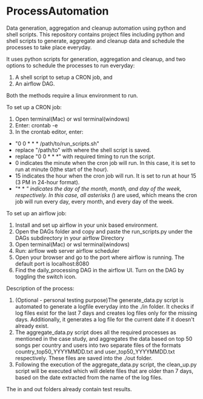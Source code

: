 # ProcessAutomation
Data generation, aggregation and cleanup automation using python and shell scripts.
This repository contains project files including python and shell scripts to generate, aggregate and cleanup data and schedule the processes to take place everyday.

It uses python scripts for generation, aggregation and cleanup, and two options to schedule the processes to run everyday:
1. A shell script to setup a CRON job, and
2. An airflow DAG.

Both the methods require a linux environment to run.

To set up a CRON job:
1. Open terminal(Mac) or wsl terminal(windows)
2. Enter: crontab -e
3. In the crontab editor, enter:
* "0 0 * * * /path/to/run_scripts.sh"
* replace "/path/to" with where the shell script is saved.
* replace "0 0 * * *" with required timing to run the script.
* 0 indicates the minute when the cron job will run. In this case, it is set to run at minute 0(the start of the hour).
* 15 indicates the hour when the cron job will run. It is set to run at hour 15 (3 PM in 24-hour format).
* "* * *" indicates the day of the month, month, and day of the week, respectively. In this case, all asterisks (*) are used, which means the cron job will run every day, every month, and every day of the week.

To set up an airflow job:
1. Install and set up airflow in your unix based environment.
2. Open the DAGs folder and copy and paste the run_scripts.py under the DAGs subdirectory in your airflow Directory
2. Open terminal(Mac) or wsl terminal(windows)
3. Run:
	airflow web server
	airflow scheduler
4. Open your browser and go to the port where airflow is running. The default port is localhost:8080
5. Find the daily_processing DAG in the airflow UI. Turn on the DAG by toggling the switch icon.

Description of the process:
1. (Optional - personal testing purpose)The generate_data.py script is automated to generate a logfile everyday into the ./in folder. It checks if log files exist for the last 7 days and creates log files only for the missing days. Additionally, it generates a log file for the current date if it doesn't already exist.
2. The aggregate_data.py script does all the required processes as mentioned in the case study, and aggregates the data based on top 50 songs per country and users into two separate files of the formats country_top50_YYYYMMDD.txt and user_top50_YYYYMMDD.txt respectively. These files are saved into the ./out folder.
3. Following the execution of the aggregate_data.py script, the clean_up.py script will be executed which will delete files that are older than 7 days, based on the date extracted from the name of the log files.

The in and out folders already contain test results.
